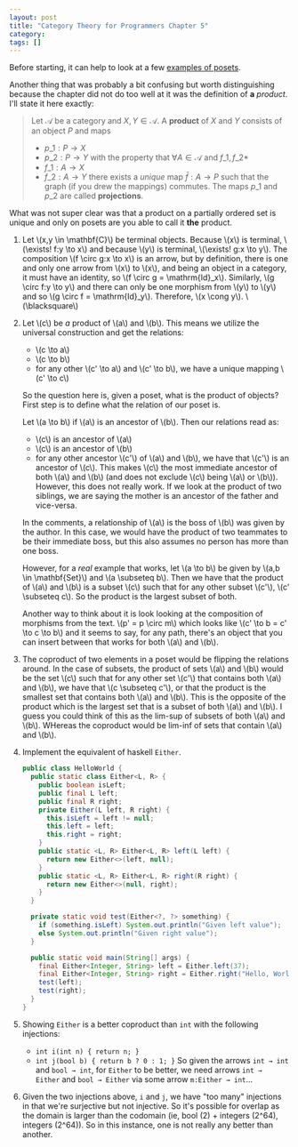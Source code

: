 ```yaml
---
layout: post
title: "Category Theory for Programmers Chapter 5"
category:
tags: []
---
```


Before starting, it can help to look at a few [examples of
posets](https://en.wikipedia.org/wiki/Partially_ordered_set#Examples).

Another thing that was probably a bit confusing but worth
distinguishing because the chapter did not do too well at it was the
definition of **a** *product*. I'll state it here exactly:

> Let $\mathscr{A}$ be a category and $X,Y \in \mathscr{A}$. A
> **product** of $X$ and $Y$ consists of an object $P$ and maps
> * $p\_1:P \to X$
> * $p\_2:P \to Y$
> with the property that $\forall A \in \mathscr{A}$ and $f\_1,f\_2$*
> * $f\_1:A \to X$
> * $f\_2:A \to Y$
> there exists a *unique* map $\bar{f}:A \to P$ such that the graph
> (if you drew the mappings) commutes. The maps $p\_1$ and $p\_2$ are
> called **projections**.

What was not super clear was that a product on a partially ordered set
is unique and only on posets are you able to call it **the** product.


1. Let \\(x,y \in \mathbf{C}\\) be terminal objects. Because \\(x\\)
   is terminal, \\(\exists! f:y \to x\\) and because \\(y\\) is
   terminal, \\(\exists! g:x \to y\\). The composition \\(f \circ g:x
   \to x\\) is an arrow, but by definition, there is one and only one
   arrow from \\(x\\) to \\(x\\), and being an object in a category,
   it must have an identity, so \\(f \circ g = \mathrm{Id}_x\\).
   Similarly, \\(g \circ f:y \to y\\) and there can only be one
   morphism from \\(y\\) to \\(y\\) and so \\(g \circ f =
   \mathrm{Id}_y\\). Therefore, \\(x \cong y\\). \\(\blacksquare\\)

2. Let \\(c\\) be *a* product of \\(a\\) and \\(b\\). This means we
   utilize the universal construction and get the relations:
   - \\(c \to a\\)
   - \\(c \to b\\)
   - for any other \\(c' \to a\\) and \\(c' \to b\\), we have a unique
     mapping \\(c' \to c\\)

   So the question here is, given a poset, what is the product of
   objects? First step is to define what the relation of our poset
   is.

   Let \\(a \to b\\) if \\(a\\) is an ancestor of \\(b\\). Then our
   relations read as:
   - \\(c\\) is an ancestor of \\(a\\)
   - \\(c\\) is an ancestor of \\(b\\)
   - for any other ancestor \\(c'\\) of \\(a\\) and \\(b\\), we have
     that \\(c'\\) is an ancestor of \\(c\\).
   This makes \\(c\\) the most immediate ancestor of both \\(a\\) and
   \\(b\\) (and does not exclude \\(c\\) being \\(a\\) or \\(b\\)).
   However, this does not really work. If we look at the product of
   two siblings, we are saying the mother is an ancestor of the father
   and vice-versa.

   In the comments, a relationship of \\(a\\) is the boss of \\(b\\)
   was given by the author. In this case, we would have the product of
   two teammates to be their immediate boss, but this also assumes no
   person has more than one boss.

   However, for a _real_ example that works, let \\(a \to b\\) be
   given by \\(a,b \in \mathbf{Set}\\) and \\(a \subseteq b\\). Then
   we have that the product of \\(a\\) and \\(b\\) is a subset \\(c\\)
   such that for any other subset \\(c'\\), \\(c' \subseteq c\\). So
   the product is the largest subset of both.

   Another way to think about it is look looking at the composition of
   morphisms from the text. \\(p' = p \circ m\\) which looks like
   \\(c' \to b = c' \to c \to b\\) and it seems to say, for any path,
   there's an object that you can insert between that works for both
   \\(a\\) and \\(b\\).

3. The coproduct of two elements in a poset would be flipping the
   relations around. In the case of subsets, the product of
   sets \\(a\\) and \\(b\\) would be the set \\(c\\) such that for any
   other set \\(c'\\) that contains both \\(a\\) and \\(b\\), we have
   that \\(c \subseteq c'\\), or that the product is the smallest set
   that contains both \\(a\\) and \\(b\\). This is the opposite of the
   product which is the largest set that is a subset of both \\(a\\)
   and \\(b\\). I guess you could think of this as the lim-sup of
   subsets of both \\(a\\) and \\(b\\). WHereas the coproduct would be
   lim-inf of sets that contain \\(a\\) and \\(b\\).

4. Implement the equivalent of haskell `Either`.
   ```java
   public class HelloWorld {
     public static class Either<L, R> {
       public boolean isLeft;
       public final L left;
       public final R right;
       private Either(L left, R right) {
         this.isLeft = left != null;
         this.left = left;
         this.right = right;
       }
       public static <L, R> Either<L, R> left(L left) {
         return new Either<>(left, null);
       }
       public static <L, R> Either<L, R> right(R right) {
         return new Either<>(null, right);
       }
     }
   
     private static void test(Either<?, ?> something) {
       if (something.isLeft) System.out.println("Given left value");
       else System.out.println("Given right value");
     }
   
     public static void main(String[] args) {
       final Either<Integer, String> left = Either.left(37);
       final Either<Integer, String> right = Either.right("Hello, World");
       test(left);
       test(right);
     }
   }
   ```

5. Showing `Either` is a better coproduct than `int` with the
   following injections:
   - `int i(int n) { return n; }`
   - `int j(bool b) { return b ? 0 : 1; }`
   So given the arrows `int → int` and `bool → int`, for `Either` to
   be better, we need arrows `int → Either` and `bool → Either` via
   some arrow `m:Either → int`...

6. Given the two injections above, `i` and `j`, we have "too many"
   injections in that we're surjective but not injective. So it's
   possible for overlap as the domain is larger than the codomain (ie,
   bool (2) + integers (2^64), integers (2^64)). So in this instance,
   one is not really any better than another.
